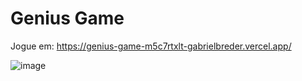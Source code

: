  # Genius Game
 
 Jogue em: https://genius-game-m5c7rtxlt-gabrielbreder.vercel.app/
 
 
 ![image](https://user-images.githubusercontent.com/62804393/129921832-4afccf6a-1e2a-4ecf-b957-230613508e44.png)
 

